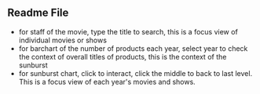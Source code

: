 ## Readme File

+ for staff of the movie, type the title to search, this is a focus view of individual movies or shows
+ for barchart of the number of products each year, select year to check the context of overall titles of products, this is the context of the sunburst
+ for sunburst chart, click to interact, click the middle to back to last level. This is a focus view of each year's movies and shows.